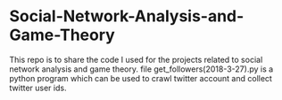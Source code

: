 # Social-Network-Analysis-and-Game-Theory
This repo is to share the code I used for the projects related to social network analysis and game theory.
file get_followers(2018-3-27).py is a python program which can be used to crawl twitter account and collect twitter user ids.
